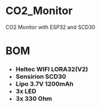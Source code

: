 # CO2_Monitor
CO2 Monitor with ESP32 and SCD30


<h1> BOM
 
 <h3>
 
  * Heltec    WIFI LORA32(V2)
  * Sensirion SCD30
  * Lipo 3.7V 1200mAh
  * 3x LED
  * 3x 330 Ohm
